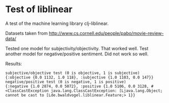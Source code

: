 # Test of liblinear

A test of the machine learning library clj-liblinear.

Datasets taken from http://www.cs.cornell.edu/people/pabo/movie-review-data/

Tested one model for subjectivity/objectivity. That worked well. Test another model for negative/positive sentiment. Did not work so well.

Results:

```
subjective/objective test (0 is objective, 1 is subjective)
{:objective {0.0 1132, 1.0 118}, :subjective {1.0 1103, 0.0 147}}
negative/positive test (0 is negative, 1 is positive)
{:negative {1.0 2874, 0.0 5072}, :positive {1.0 5106, 0.0 3128, #<ClassCastException java.lang.ClassCastException: [Ljava.lang.Object; cannot be cast to [Lde.bwaldvogel.liblinear.Feature;> 1}}

```
